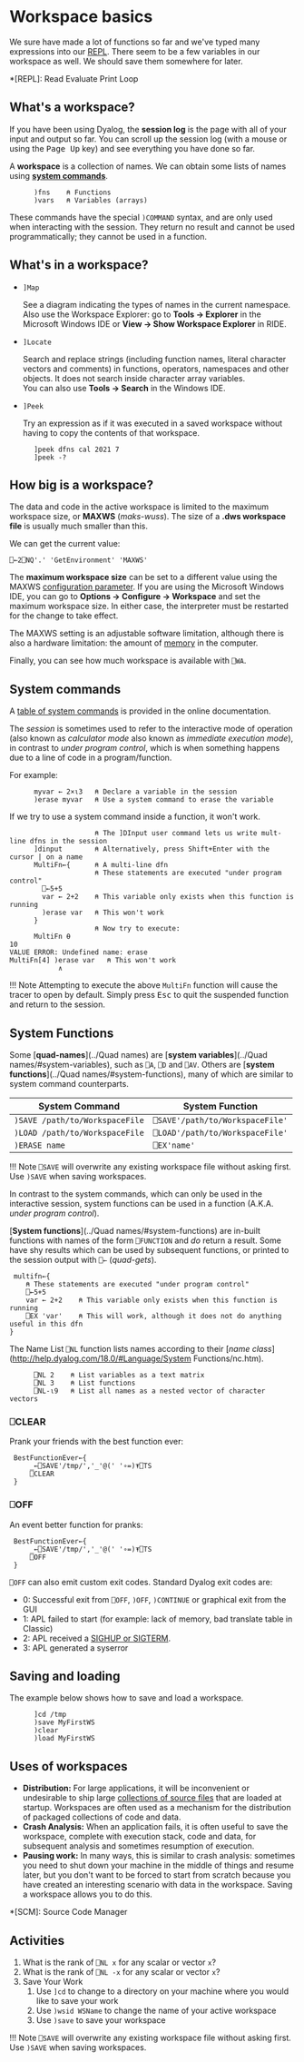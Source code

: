 # Workspace basics
We sure have made a lot of functions so far and we've typed many expressions into our [REPL](https://en.wikipedia.org/wiki/Read%E2%80%93eval%E2%80%93print_loop). There seem to be a few variables in our workspace as well. We should save them somewhere for later.

*[REPL]: Read Evaluate Print Loop

## What's a workspace?
If you have been using Dyalog, the **session log** is the page with all of your input and output so far. You can scroll up the session log (with a mouse or using the <kbd>Page Up</kbd> key) and see everything you have done so far.

A **workspace** is a collection of names. We can obtain some lists of names using <a target="_blank" href="http://help.dyalog.com/latest/#Language/System%20Commands/Introduction.htm?Highlight=System%20commands">**system commands**</a>.

```APL
	  )fns    ⍝ Functions
	  )vars   ⍝ Variables (arrays)
```

These commands have the special `)COMMAND` syntax, and are only used when interacting with the session. They return no result and cannot be used programmatically; they cannot be used in a function.

## What's in a workspace?

- `]Map`
	
	See a diagram indicating the types of names in the current namespace.  
	Also use the Workspace Explorer: go to **Tools → Explorer** in the Microsoft Windows IDE or **View → Show Workspace Explorer** in RIDE.

- `]Locate`
	
	Search and replace strings (including function names, literal character vectors and comments) in functions, operators, namespaces and other objects. It does not search inside character array variables.  
	You can also use **Tools → Search** in the Windows IDE.

- `]Peek`
	
	Try an expression as if it was executed in a saved workspace without having to copy the contents of that workspace.

```APL
      ]peek dfns cal 2021 7
      ]peek -?
```

## How big is a workspace?
The data and code in the active workspace is limited to the maximum workspace size, or **MAXWS** (*maks-wuss*). The size of a **.dws workspace file** is usually much smaller than this.

We can get the current value:
```APL
⎕←2⎕NQ'.' 'GetEnvironment' 'MAXWS'
```

The **maximum workspace size** can be set to a different value using the MAXWS [configuration parameter](https://help.dyalog.com/latest/index.htm#UserGuide/Installation%20and%20Configuration/Configuration%20Parameters.htm). If you are using the Microsoft Windows IDE, you can go to **Options → Configure → Workspace** and set the maximum workspace size. In either case, the interpreter must be restarted for the change to take effect.

The MAXWS setting is an adjustable software limitation, although there is also a hardware limitation: the amount of [memory](https://kb.iu.edu/d/ahtx) in the computer.

Finally, you can see how much workspace is available with `⎕WA`.

## System commands
A [table of system commands](https://help.dyalog.com/latest/index.htm#Language/System%20Commands/Introduction.htm) is provided in the online documentation.

The *session* is sometimes used to refer to the interactive mode of operation (also known as *calculator mode* also known as *immediate execution mode*), in contrast to *under program control*, which is when something happens due to a line of code in a program/function. 

For example:

```APL
      myvar ← 2×⍳3   ⍝ Declare a variable in the session
      )erase myvar   ⍝ Use a system command to erase the variable
```

If we try to use a system command inside a function, it won't work.

```APL
                     ⍝ The ]DInput user command lets us write mult-line dfns in the session
      ]dinput        ⍝ Alternatively, press Shift+Enter with the cursor | on a name
      MultiFn←{      ⍝ A multi-line dfn
                     ⍝ These statements are executed "under program control"
        ⎕←5+5
        var ← 2+2    ⍝ This variable only exists when this function is running
        )erase var   ⍝ This won't work
      }
                     ⍝ Now try to execute:
      MultiFn ⍬
10
VALUE ERROR: Undefined name: erase
MultiFn[4] )erase var   ⍝ This won't work
            ∧
```

!!! Note
	Attempting to execute the above `MultiFn` function will cause the tracer to open by default. Simply press <kbd>Esc</kbd> to quit the suspended function and return to the session.

## System Functions
Some [**quad-names**](../Quad names) are [**system variables**](../Quad names/#system-variables), such as `⎕A`, `⎕D` and `⎕AV`. Others are [**system functions**](../Quad names/#system-functions), many of which are similar to system command counterparts.

|System Command|System Function|
|---|---|
|`)SAVE /path/to/WorkspaceFile`|`⎕SAVE'/path/to/WorkspaceFile'`|
|`)LOAD /path/to/WorkspaceFile`|`⎕LOAD'/path/to/WorkspaceFile'`|
|`)ERASE name`|`⎕EX'name'`|

!!! Note
	<code class='language-APL'>⎕SAVE</code> will overwrite any existing workspace file without asking first. Use <code class='language-APL'>)SAVE</code> when saving workspaces.

In contrast to the system commands, which can only be used in the interactive session, system functions can be used in a function (A.K.A. *under program control*).

[**System functions**](../Quad names/#system-functions) are in-built functions with names of the form `⎕FUNCTION` and *do* return a result. Some have shy results which can be used by subsequent functions, or printed to the session output with `⎕←` (*quad-gets*).

```APL
 multifn←{
    ⍝ These statements are executed "under program control"
    ⎕←5+5
    var ← 2+2    ⍝ This variable only exists when this function is running
    ⎕EX 'var'    ⍝ This will work, although it does not do anything useful in this dfn
}
```

The Name List `⎕NL` function lists names according to their [*name class*](http://help.dyalog.com/18.0/#Language/System Functions/nc.htm).

```APL
	  ⎕NL 2    ⍝ List variables as a text matrix
	  ⎕NL 3    ⍝ List functions
	  ⎕NL-⍳9   ⍝ List all names as a nested vector of character vectors
```

### ⎕CLEAR
Prank your friends with the best function ever:
```APL
 BestFunctionEver←{
     _←⎕SAVE'/tmp/','_'@(' '∘=)⍕⎕TS
     ⎕CLEAR
 }
```

### ⎕OFF
An event better function for pranks:
```APL
 BestFunctionEver←{
     _←⎕SAVE'/tmp/','_'@(' '∘=)⍕⎕TS
     ⎕OFF
 }
```

`⎕OFF` can also emit custom exit codes. Standard Dyalog exit codes are:

- 0: Successful exit from `⎕OFF`, `)OFF`, `)CONTINUE` or graphical exit from the GUI
- 1: APL failed to start (for example: lack of memory, bad translate table in Classic)
- 2: APL received a [SIGHUP or SIGTERM](https://www.gnu.org/software/libc/manual/html_node/Termination-Signals.html).
- 3: APL generated a syserror

## Saving and loading
The example below shows how to save and load a workspace.

```APL
      ]cd /tmp
      )save MyFirstWS
      )clear
      )load MyFirstWS
```

## Uses of workspaces

- **Distribution:** For large applications, it will be inconvenient or undesirable to ship large [collections of source files](../Code/#source-code-in-text-files) that are loaded at startup. Workspaces are often used as a mechanism for the distribution of packaged collections of code and data.
- **Crash Analysis:** When an application fails, it is often useful to save the workspace, complete with execution stack, code and data, for subsequent analysis and sometimes resumption of execution.
- **Pausing work:** In many ways, this is similar to crash analysis: sometimes you need to shut down your machine in the middle of things and resume later, but you don't want to be forced to start from scratch because you have created an interesting scenario with data in the workspace. Saving a workspace allows you to do this.

*[SCM]: Source Code Manager

## Activities

1. What is the rank of `⎕NL x` for any scalar or vector `x`?
1. What is the rank of `⎕NL -x` for any scalar or vector `x`?
1. Save Your Work
	1. Use `]cd` to change to a directory on your machine where you would like to save your work
	1. Use `)wsid WSName` to change the name of your active workspace
	1. Use `)save` to save your workspace

!!! Note
	<code class='language-APL'>⎕SAVE</code> will overwrite any existing workspace file without asking first. Use <code class='language-APL'>)SAVE</code> when saving workspaces.
